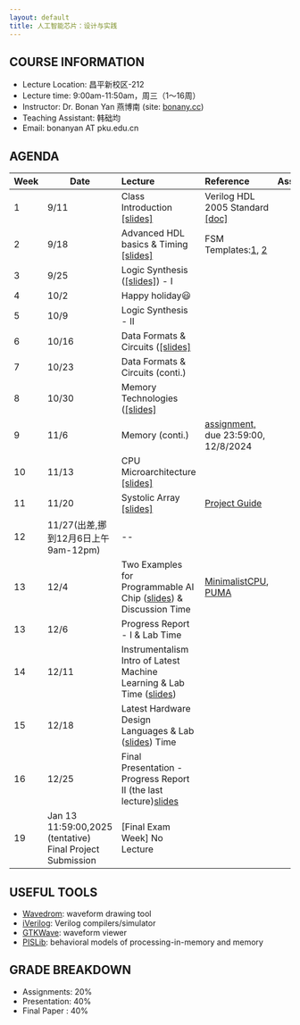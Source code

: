 ```yaml
---
layout: default
title: 人工智能芯片：设计与实践
---
```


## COURSE INFORMATION

- Lecture Location: 昌平新校区-212
- Lecture time:	9:00am-11:50am，周三（1～16周）
- Instructor: Dr. Bonan Yan 燕博南 (site: [bonany.cc](https://bonany.cc))
- Teaching Assistant: 韩础均
- Email:	bonanyan AT pku.edu.cn

## AGENDA

| Week | Date                                                      | Lecture                                                                                            | Reference                                                                                                | Assignment |
| ---- | --------------------------------------------------------- | :------------------------------------------------------------------------------------------------- | :------------------------------------------------------------------------------------------------------- | ---------- |
| 1    | 9/11                                                      | Class Introduction [\[slides\]](/assets/lec/Lec1_intro.pdf)                                        | Verilog HDL 2005 Standard [\[doc\]](/assets/lec/IEEE.1364-2005_Verilog2005.pdf)                          |            |
| 2    | 9/18                                                      | Advanced HDL basics & Timing [\[slides\]](/assets/lec/Lec2_verilog.pdf)                            | FSM Templates:[1](/assets/other/mealy_state_machine_v.zip), [2](/assets/other/moore_state_machine_v.zip) |            |
| 3    | 9/25                                                      | Logic Synthesis ([\[slides\]](/assets/lec/Lec3_logicsyn.pdf)) - I                                  |                                                                                                          |            |
| 4    | 10/2                                                      | Happy holiday😃                                                                                   |                                                                                                          |            |
| 5    | 10/9                                                      | Logic Synthesis - II                                                                               |                                                                                                          |            |
| 6    | 10/16                                                     | Data Formats & Circuits ([\[slides\]](/assets/lec/Lec4_arithmetics.pdf)                            |                                                                                                          |            |
| 7    | 10/23                                                     | Data Formats & Circuits (conti.)                                                                   |                                                                                                          |            |
| 8    | 10/30                                                     | Memory   Technologies ([\[slides\]](/assets/lec/Lec5_memory.pdf)                                   |                                                                                                          |            |
| 9    | 11/6                                                      | Memory (conti.)                                                                                    | [assignment,](/assets/assignment/assignment.pdf) due 23:59:00, 12/8/2024                                 |            |
| 10   | 11/13                                                     | CPU Microarchitecture [\[slides\]](/assets/lec/Lec6_cpuArch.pdf)                                   |                                                                                                          |            |
| 11   | 11/20                                                     | Systolic Array [\[slides\]](/assets/lec/Lec7_systolic.pdf)                                         | [Project Guide](/assets/lec/ProjectGuide.pdf)                                                            |            |
| 12   | 11/27(出差,挪到12月6日上午9am-12pm)                       | --                                                                                                 |                                                                                                          |            |
| 13   | 12/4                                                      | Two Examples for Programmable AI Chip ([slides](/assets/lec/Lec8_2examples.pdf)) & Discussion Time | [MinimalistCPU](/assets/assignment/MinimalistCPU_v2.tar.gz), [PUMA](/assets/lec/PUMA.pdf)                |            |
| 13   | 12/6                                                      | Progress Report - I & Lab Time                                                                     |                                                                                                          |            |
| 14   | 12/11                                                     | Instrumentalism Intro of Latest Machine Learning & Lab Time ([slides](/assets/lec/Lec8_nn.pdf))                                        |                                                                                                          |            |
| 15   | 12/18                                                     | Latest Hardware Design Languages & Lab ([slides](/assets/lec/Lec9_advflow.pdf)) Time                                                        |                                                                                                          |            |
| 16   | 12/25                                                     | Final Presentation - Progress Report II (the last lecture)[slides](/assets/lec/Final_Project_submission_2024.pdf)                                         |                                                                                                          |            |
| 19   | Jan 13 11:59:00,2025 (tentative) Final Project Submission | [Final Exam Week] No Lecture                                                                       |                                                                                                          |            |

## USEFUL TOOLS

- [Wavedrom](https://wavedrom.com): waveform drawing tool
- [iVerilog](https://github.com/steveicarus/iverilog): Verilog compilers/simulator
- [GTKWave](https://gtkwave.sourceforge.net): waveform viewer
- [PISLib](https://bonany.gitlab.io/pis/): behavioral models of processing-in-memory and memory


## GRADE BREAKDOWN

- Assignments: 20%
- Presentation: 40%
- Final Paper : 40%
